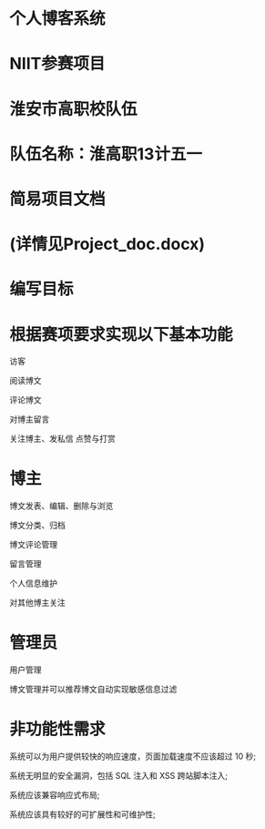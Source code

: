 # 个人博客系统
# NIIT参赛项目
# 淮安市高职校队伍  
# 队伍名称：淮高职13计五一

# 简易项目文档
# (详情见Project_doc.docx)

# 编写目标

# 根据赛项要求实现以下基本功能

 访客

阅读博文

评论博文

对博主留言

关注博主、发私信 点赞与打赏

# 博主

博文发表、编辑、删除与浏览

博文分类、归档

博文评论管理

留言管理

个人信息维护

对其他博主关注

# 管理员

用户管理

博文管理并可以推荐博文自动实现敏感信息过滤

# 非功能性需求

系统可以为用户提供较快的响应速度，页面加载速度不应该超过 10 秒;

系统无明显的安全漏洞，包括 SQL 注入和 XSS 跨站脚本注入;

系统应该兼容响应式布局;

系统应该具有较好的可扩展性和可维护性;
